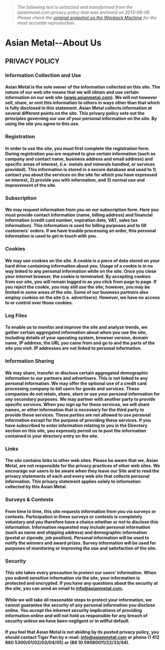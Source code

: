 > *The following text is extracted and transformed from the asianmetal.com privacy policy that was archived on 2013-08-06. Please check the [original snapshot on the Wayback Machine](https://web.archive.org/web/20130806030040id_/http%3A//www.asianmetal.com/about/privacyPolicy.shtml) for the most accurate reproduction.*

# Asian Metal--About Us

## PRIVACY POLICY

### Information Collection and Use

#### Asian Metal is the sole owner of the information collected on this site. The nature of our web site means that we will obtain and use certain information on our web site (www.asianmetal.com). We will not however sell, share, or rent this information to others in ways other than that which is fully disclosed in this statement. Asian Metal collects information at several different points on the site. This privacy policy sets out the principles governing our use of your personal information on the site. By using the site you agree to this use. 

### Registration

#### In order to use the site, you must first complete the registration form. During registration you are required to give certain information (such as company and contact name, business address and email address) and specific areas of interest, (i.e. metals and minerals handled, or services provided). This information is stored in a secure database and used to 1) contact you about the services on the site for which you have expressed an interest, 2) provide you with information, and 3) normal use and improvement of the site. 

### Subscription

#### We may request information from you on our subscription form. Here you must provide contact information (name, billing address) and financial information (credit card number, expiration date, VAT, sales tax information). This information is used for billing purposes and to fill customers’ orders. If we have trouble processing an order, this personal information is used to get in touch with you.

### Cookies

#### We may use cookies on the site. A cookie is a piece of data stored on your hard drive containing information about you. Usage of a cookie is in no way linked to any personal information while on the site. Once you close your internet browser, the cookie is terminated. By accepting cookies from our site, you will remain logged in as you click from page to page. If you reject the cookie, you may still use the site; however, you may be limited in some areas of the site. Some of our business partners also employ cookies on the site (i.e. advertisers). However, we have no access to or control over those cookies.

### Log Files

#### To enable us to monitor and improve the site and analyze trends, we gather certain aggregated information about when you use the site, including details of your operating system, browser version, domain name, IP address, the URL you came from and go to and the parts of the site you visit. IP addresses are not linked to personal information.

### Information Sharing

#### We may share, transfer or disclose certain aggregated demographic information to our partners and advertisers. This is not linked to any personal information. We may offer the optional use of a credit card processing company to bill users for goods and services. These companies do not retain, share, store or use your personal information for any secondary purposes. We may partner with another party to provide specific services. When you sign up for these services, we will share names, or other information that is necessary for the third party to provide these services. These parties are not allowed to use personal information except for the purpose of providing these services. If you have subscribed to enter information relating to you in the Directory section on this site, you expressly permit us to post the information contained in your directory entry on the site. 

### Links

#### The site contains links to other web sites. Please be aware that we, Asian Metal, are not responsible for the privacy practices of other web sites. We encourage our users to be aware when they leave our Site and to read the privacy statements of each and every web site that collects personal information. This privacy statement applies solely to information collected by this Asian Metal. 

### Surveys & Contests

#### From time to time, this site requests information from you via surveys or contests. Participation in these surveys or contests is completely voluntary and you therefore have a choice whether or not to disclose this information. Information requested may include personal information (such as name and shipping address) and demographic information (postal or zipcode, job position). Personal information will be used to notify the winners and award prizes. Survey information will be used for purposes of monitoring or improving the use and satisfaction of the site. 

### Security

#### This site takes every precaution to protect our users’ information. When you submit sensitive information via the site, your information is protected and encrypted. If you have any questions about the security at the site, you can send an email to info@asianmetal.com. 

#### While we will take all reasonable steps to protect your information, we cannot guarantee the security of any personal information you disclose online. You accept the inherent security implications of providing information online and will not hold us responsible for any breach of security unless we have been negligent or in willful default. 

#### If you feel that Asian Metal is not abiding by its posted privacy policy, you should contact Tiger Pan by e-mail: info@asianmetal.com or phone (1 412 880 5300/01/02/03/04/05) or (86 10 59080011/22/33/44).
